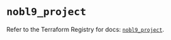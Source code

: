 # `nobl9_project`

Refer to the Terraform Registry for docs: [`nobl9_project`](https://registry.terraform.io/providers/nobl9/nobl9/0.22.0/docs/resources/project).

